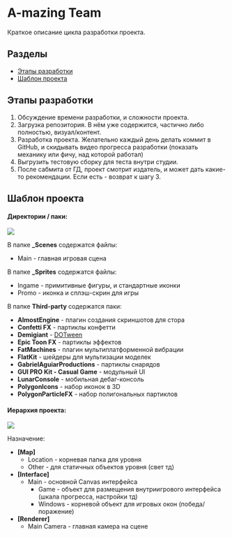
# A-mazing Team

Краткое описание цикла разработки проекта.
##  Разделы

- [Этапы разработки](#Этапы-разработки)
- [Шаблон проекта](#Шаблон-проекта)

## Этапы разработки

1. Обсуждение времени разработки, и сложности проекта.
2. Загрузка репозитория. В нём уже содержится, частично либо полностью, визуал/контент.
3. Разработка проекта. Желательно каждый день делать коммит в GitHub, и скидывать видео прогресса разработки (показать механику или фичу, над которой работал)
4. Выгрузить тестовую сборку для теста внутри студии.
5. После сабмита от ГД, проект смотрит издатель, и может дать какие-то рекомендации. Если есть - возврат к шагу 3.
## Шаблон проекта

#### Директории / паки:
![](https://i.ibb.co/CvnD1Mr/2.png)

В папке **_Scenes** содержатся файлы:
- Main - главная игровая сцена

В папке **_Sprites** содержатся файлы:
- Ingame - примитивные фигуры, и стандартные иконки
- Promo - иконка и сплэш-скрин для игры

В папке **Third-party** содержатся паки:
- **AlmostEngine** - плагин создания скриншотов для стора
- **Confetti FX** - партиклы конфетти
- **Demigiant** - [DOTween](http://dotween.demigiant.com)
- **Epic Toon FX** - партиклы эффектов
- **FatMachines** - плагин мультиплатформенной вибрации
- **FlatKit** - шейдеры для мультизации моделек
- **GabrielAguiarProductions** - партиклы снарядов
- **GUI PRO Kit - Casual Game** - модульный UI
- **LunarConsole** - мобильная дебаг-консоль
- **PolygonIcons** - набор иконок в 3D
- **PolygonParticleFX** - набор полигональных партиклов

#### Иерархия проекта:
![](https://i.ibb.co/4WvJvnf/1.png)

Назначение:
* **[Map]**
  * Location - корневая папка для уровня
  * Other - для статичных объектов уровня (свет тд)
* **[Interface]**
  * Main - основной Canvas интерфейса
    * Game - объект для размещения внутриигрового интерфейса (шкала прогресса, настройки тд)
    * Windows - корневой объект для игровых окон (победа/поражение)
* **[Renderer]**
  * Main Camera - главная камера на сцене

